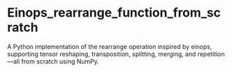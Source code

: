 # Einops_rearrange_function_from_scratch
A Python implementation of the rearrange operation inspired by einops, supporting tensor reshaping, transposition, splitting, merging, and repetition—all from scratch using NumPy.    
